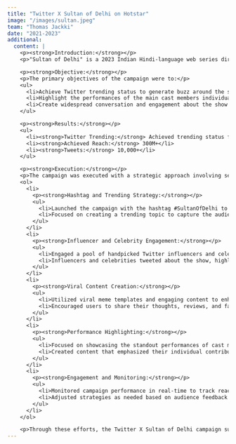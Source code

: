 ```yaml
---
title: "Twitter X Sultan of Delhi on Hotstar"
image: "/images/sultan.jpeg"
team: "Thomas Jackki"
date: "2021-2023"
additional:
  content: |
    <p><strong>Introduction:</strong></p>
    <p>"Sultan of Delhi" is a 2023 Indian Hindi-language web series directed by Milan Luthria and based on Arnab Ray's book "Sultan of Delhi: Ascension." Set in the 1960s, the series is an action thriller featuring drama, romance, action, and friendship, portraying a part of Delhi's history. The campaign aimed to create a buzz around the show and highlight the standout performances of its cast.</p>

    <p><strong>Objective:</strong></p>
    <p>The primary objectives of the campaign were to:</p>
    <ul>
      <li>Achieve Twitter trending status to generate buzz around the show.</li>
      <li>Highlight the performances of the main cast members individually and collectively.</li>
      <li>Create widespread conversation and engagement about the show on social media.</li>
    </ul>

    <p><strong>Results:</strong></p>
    <ul>
      <li><strong>Twitter Trending:</strong> Achieved trending status for 4 hours.</li>
      <li><strong>Achieved Reach:</strong> 300M+</li>
      <li><strong>Tweets:</strong> 10,000+</li>
    </ul>

    <p><strong>Execution:</strong></p>
    <p>The campaign was executed with a strategic approach involving several key components:</p>
    <ol>
      <li>
        <p><strong>Hashtag and Trending Strategy:</strong></p>
        <ul>
          <li>Launched the campaign with the hashtag #SultanOfDelhi to maximize visibility and engagement on Twitter.</li>
          <li>Focused on creating a trending topic to capture the audience’s attention and generate conversation.</li>
        </ul>
      </li>
      <li>
        <p><strong>Influencer and Celebrity Engagement:</strong></p>
        <ul>
          <li>Engaged a pool of handpicked Twitter influencers and celebrities to create buzz around the show.</li>
          <li>Influencers and celebrities tweeted about the show, highlighting key performances and aspects of the series.</li>
        </ul>
      </li>
      <li>
        <p><strong>Viral Content Creation:</strong></p>
        <ul>
          <li>Utilized viral meme templates and engaging content to enhance the campaign’s reach and impact.</li>
          <li>Encouraged users to share their thoughts, reviews, and favorite moments from the show using the campaign hashtag.</li>
        </ul>
      </li>
      <li>
        <p><strong>Performance Highlighting:</strong></p>
        <ul>
          <li>Focused on showcasing the standout performances of cast members including Mouni Roy, Tahir Raj Bhasin, Anjum Sharma, Anupriya Goenka, Harleen Sethi, and Mehreen Pirzada.</li>
          <li>Created content that emphasized their individual contributions to the show and their overall impact.</li>
        </ul>
      </li>
      <li>
        <p><strong>Engagement and Monitoring:</strong></p>
        <ul>
          <li>Monitored campaign performance in real-time to track reach, engagement, and trending status.</li>
          <li>Adjusted strategies as needed based on audience feedback and campaign performance.</li>
        </ul>
      </li>
    </ol>

    <p>Through these efforts, the Twitter X Sultan of Delhi campaign successfully achieved significant reach and engagement, trending for 4 hours and generating widespread conversation about the show. The use of influencers, trending hashtags, and viral content played a crucial role in creating a buzz and driving audience interest.</p>
---
```

